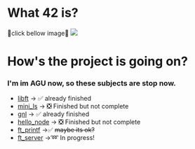 # What 42 is?
📛click bellow image📛
<a href="https://42tokyo.jp/"><img src="https://user-images.githubusercontent.com/58177127/105044755-70e61880-5aaa-11eb-9706-816463cb518a.png"></a>

# How's the project is going on?

### I'm im AGU now, so these subjects are stop now.

* <a href="https://github.com/HinataKikuchi/42-cursus/tree/master/libft">libft</a> -> ✅ already finished
* <a href="https://github.com/HinataKikuchi/42-cursus/tree/master/mini_ls">mini_ls</a> -> ❎ Finished but not complete
* <a href="https://github.com/HinataKikuchi/42-cursus/tree/master/gnl">gnl</a> -> ✅ already finished
* <a href="https://github.com/HinataKikuchi/42-cursus/tree/master/hello_node">hello_node</a> -> ❎ Finished but not complete
* <a href="https://github.com/HinataKikuchi/42-cursus/tree/master/ft_printf">ft_printf</a> ->✅ ~~maybe its ok?~~
* <a href="https://github.com/HinataKikuchi/42-cursus/tree/master/ft_server">ft_server</a> ->➿ In progress!
